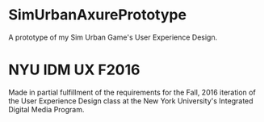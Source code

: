 # SimUrbanAxurePrototype
A prototype of my Sim Urban Game's User Experience Design.

# NYU IDM UX F2016
Made in partial fulfillment of the requirements for the Fall, 2016 iteration of the User Experience Design class at the New York University's Integrated Digital Media Program.
